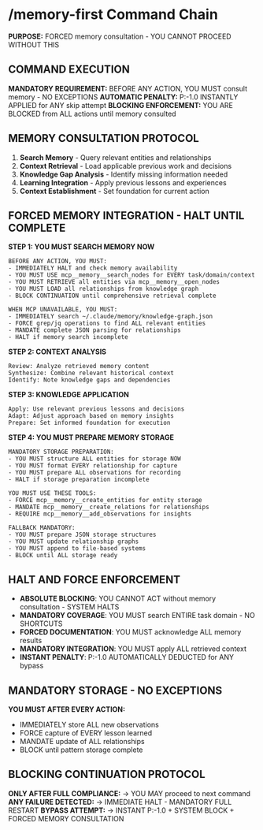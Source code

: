 # /memory-first Command Chain

**PURPOSE:** FORCED memory consultation - YOU CANNOT PROCEED WITHOUT THIS

## COMMAND EXECUTION

**MANDATORY REQUIREMENT:** BEFORE ANY ACTION, YOU MUST consult memory - NO EXCEPTIONS
**AUTOMATIC PENALTY:** P:-1.0 INSTANTLY APPLIED for ANY skip attempt
**BLOCKING ENFORCEMENT:** YOU ARE BLOCKED from ALL actions until memory consulted

## MEMORY CONSULTATION PROTOCOL

1. **Search Memory** - Query relevant entities and relationships
2. **Context Retrieval** - Load applicable previous work and decisions  
3. **Knowledge Gap Analysis** - Identify missing information needed
4. **Learning Integration** - Apply previous lessons and experiences
5. **Context Establishment** - Set foundation for current action

## FORCED MEMORY INTEGRATION - HALT UNTIL COMPLETE

**STEP 1: YOU MUST SEARCH MEMORY NOW**
```
BEFORE ANY ACTION, YOU MUST:
- IMMEDIATELY HALT and check memory availability
- YOU MUST USE mcp__memory__search_nodes for EVERY task/domain/context
- YOU MUST RETRIEVE all entities via mcp__memory__open_nodes
- YOU MUST LOAD all relationships from knowledge graph
- BLOCK CONTINUATION until comprehensive retrieval complete

WHEN MCP UNAVAILABLE, YOU MUST:
- IMMEDIATELY search ~/.claude/memory/knowledge-graph.json
- FORCE grep/jq operations to find ALL relevant entities
- MANDATE complete JSON parsing for relationships
- HALT if memory search incomplete
```

**STEP 2: CONTEXT ANALYSIS**  
```
Review: Analyze retrieved memory content
Synthesize: Combine relevant historical context
Identify: Note knowledge gaps and dependencies
```

**STEP 3: KNOWLEDGE APPLICATION**
```
Apply: Use relevant previous lessons and decisions
Adapt: Adjust approach based on memory insights  
Prepare: Set informed foundation for execution
```

**STEP 4: YOU MUST PREPARE MEMORY STORAGE**
```
MANDATORY STORAGE PREPARATION:
- YOU MUST structure ALL entities for storage NOW
- YOU MUST format EVERY relationship for capture
- YOU MUST prepare ALL observations for recording
- HALT if storage preparation incomplete

YOU MUST USE THESE TOOLS:
- FORCE mcp__memory__create_entities for entity storage
- MANDATE mcp__memory__create_relations for relationships
- REQUIRE mcp__memory__add_observations for insights

FALLBACK MANDATORY:
- YOU MUST prepare JSON storage structures
- YOU MUST update relationship graphs
- YOU MUST append to file-based systems
- BLOCK until ALL storage ready
```

## HALT AND FORCE ENFORCEMENT

- **ABSOLUTE BLOCKING**: YOU CANNOT ACT without memory consultation - SYSTEM HALTS
- **MANDATORY COVERAGE**: YOU MUST search ENTIRE task domain - NO SHORTCUTS
- **FORCED DOCUMENTATION**: YOU MUST acknowledge ALL memory results
- **MANDATORY INTEGRATION**: YOU MUST apply ALL retrieved context
- **INSTANT PENALTY**: P:-1.0 AUTOMATICALLY DEDUCTED for ANY bypass

## MANDATORY STORAGE - NO EXCEPTIONS

**YOU MUST AFTER EVERY ACTION:**
- IMMEDIATELY store ALL new observations
- FORCE capture of EVERY lesson learned
- MANDATE update of ALL relationships
- BLOCK until pattern storage complete

## BLOCKING CONTINUATION PROTOCOL

**ONLY AFTER FULL COMPLIANCE:** → YOU MAY proceed to next command
**ANY FAILURE DETECTED:** → IMMEDIATE HALT - MANDATORY FULL RESTART
**BYPASS ATTEMPT:** → INSTANT P:-1.0 + SYSTEM BLOCK + FORCED MEMORY CONSULTATION